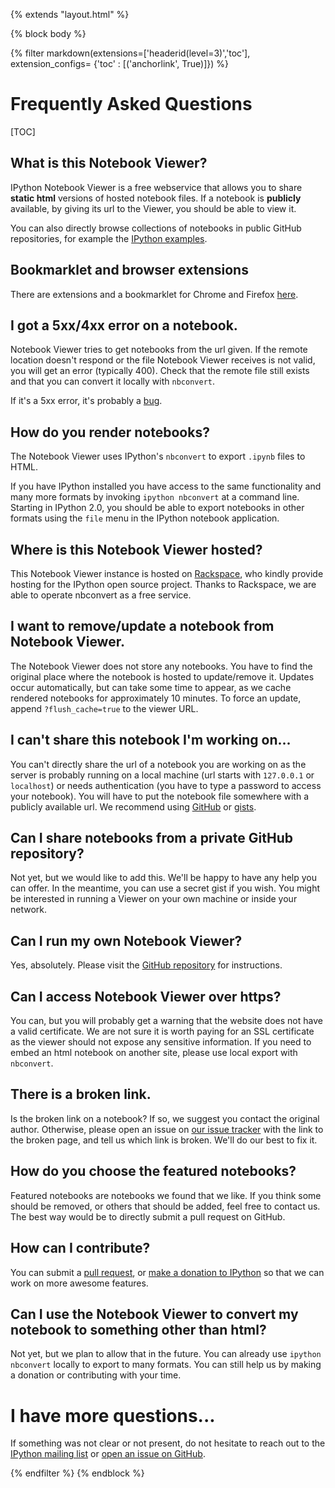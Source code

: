 {% extends "layout.html" %}

{% block body %}

{% filter markdown(extensions=['headerid(level=3)','toc'], extension_configs= {'toc' : [('anchorlink', True)]}) %}

# Frequently Asked Questions

[TOC]

## What is this Notebook Viewer?

IPython Notebook Viewer is a free webservice that allows
you to share **static html** versions of hosted notebook files.  If a
notebook is **publicly** available, by giving its url to the Viewer, you should be
able to view it.

You can also directly browse collections of notebooks in public GitHub repositories,
for example the [IPython examples](/github/ipython/ipython/tree/2.x/examples).

## Bookmarklet and browser extensions

There are extensions and a bookmarklet for Chrome and Firefox   [here](http://jiffyclub.github.io/open-in-nbviewer/).

## I got a 5xx/4xx error on a notebook.

Notebook Viewer tries to get notebooks from the url given. If the remote location
doesn't respond or the file Notebook Viewer receives is not valid, you will get an
error (typically 400). Check that the remote file still exists and that you can convert
it locally with `nbconvert`.

If it's a 5xx error, it's probably a [bug](https://github.com/ipython/nbviewer/issues).


## How do you render notebooks?

The Notebook Viewer uses IPython's `nbconvert` to export `.ipynb` files to HTML.

If you have IPython installed you have access to the same functionality
and many more formats by invoking
`ipython nbconvert` at a command line. Starting in IPython 2.0, you should be
able to export notebooks in other formats using the `file` menu in the IPython
notebook application.

## Where is this Notebook Viewer hosted?

This Notebook Viewer instance is hosted on [Rackspace](https://developer.rackspace.com/?nbviewer=awesome), who kindly provide hosting for the IPython open source project. Thanks to Rackspace, we are able to operate nbconvert as a free service.

## I want to remove/update a notebook from Notebook Viewer.

The Notebook Viewer does not store any notebooks.
You have to find the original place where the notebook is hosted to update/remove it.
Updates occur automatically, but can take some time to appear, as we cache rendered
notebooks for approximately 10 minutes. To force an update, append `?flush_cache=true` 
to the viewer URL.

## I can't share this notebook I'm working on...

You can't directly share the url of a notebook you are working on as the server is
probably running on a local machine (url starts with `127.0.0.1` or `localhost`)
or needs authentication (you have to type a password to access your notebook).
You will have to put the notebook file somewhere with a publicly available url.
We recommend using [GitHub](https://github.com) or [gists](https://gist.github.com).

## Can I share notebooks from a private GitHub repository?

Not yet, but we would like to add this. We'll be happy to have any help you can offer.
In the meantime, you can use a secret gist if you wish. You might be interested in running a Viewer
on your own machine or inside your network.

## Can I run my own Notebook Viewer?

Yes, absolutely.
Please visit the [GitHub repository](https://github.com/ipython/nbviewer) for instructions.

## Can I access Notebook Viewer over https?

You can, but you will probably get a warning that the website does not have a valid
certificate.  We are not sure it is worth paying for an SSL certificate as
the viewer should not expose any sensitive information. If you need to embed an html notebook
on another site, please use local export with `nbconvert`.

## There is a broken link.

Is the broken link on a notebook? If so, we suggest you contact the original author.
Otherwise, please open an issue on [our issue tracker](https://github.com/ipython/nbviewer/issues)
with the link to the broken page, and tell us which link is broken.
We'll do our best to fix it.

## How do you choose the featured notebooks?

Featured notebooks are notebooks we found that we like. If you think some
should be removed, or others that should be added, feel free to contact us.
The best way would be to directly submit a pull request on GitHub.

## How can I contribute?

You can submit a [pull request](https://github.com/ipython/nbviewer),
or [make a donation to IPython](http://ipython.org/donate.html) so that we can work on more awesome features.

## Can I use the Notebook Viewer to convert my notebook to something other than html?

Not yet, but we plan to allow that in the future. You can
already use `ipython nbconvert` locally to export to many formats. You can still help
us by making a donation or contributing with your time.

# I have more questions...

If something was not clear or not present, do not hesitate to reach out to the [IPython mailing list](http://mail.scipy.org/mailman/listinfo/ipython-dev) or [open an issue on GitHub](http://github.com/ipython/nbviewer/issues).

{% endfilter %}
{% endblock %}
